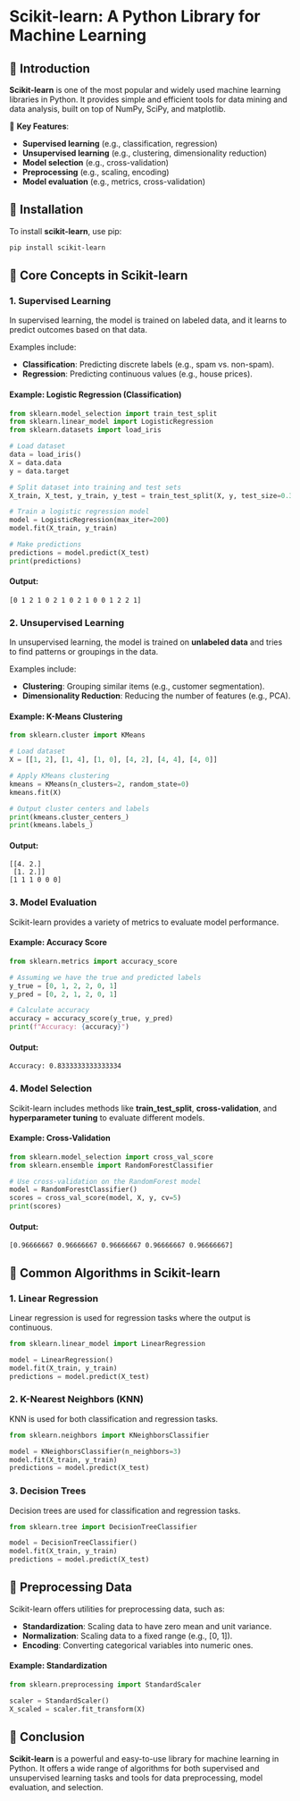 # Scikit-learn: A Python Library for Machine Learning

## 📌 Introduction
**Scikit-learn** is one of the most popular and widely used machine learning libraries in Python. It provides simple and efficient tools for data mining and data analysis, built on top of NumPy, SciPy, and matplotlib.

🔹 **Key Features**:
- **Supervised learning** (e.g., classification, regression)
- **Unsupervised learning** (e.g., clustering, dimensionality reduction)
- **Model selection** (e.g., cross-validation)
- **Preprocessing** (e.g., scaling, encoding)
- **Model evaluation** (e.g., metrics, cross-validation)

## 📌 Installation
To install **scikit-learn**, use pip:
```bash
pip install scikit-learn
```

## 📌 Core Concepts in Scikit-learn

### 1. **Supervised Learning**
In supervised learning, the model is trained on labeled data, and it learns to predict outcomes based on that data. 

Examples include:
- **Classification**: Predicting discrete labels (e.g., spam vs. non-spam).
- **Regression**: Predicting continuous values (e.g., house prices).

#### Example: Logistic Regression (Classification)
```python
from sklearn.model_selection import train_test_split
from sklearn.linear_model import LogisticRegression
from sklearn.datasets import load_iris

# Load dataset
data = load_iris()
X = data.data
y = data.target

# Split dataset into training and test sets
X_train, X_test, y_train, y_test = train_test_split(X, y, test_size=0.3)

# Train a logistic regression model
model = LogisticRegression(max_iter=200)
model.fit(X_train, y_train)

# Make predictions
predictions = model.predict(X_test)
print(predictions)
```

#### Output:
```plaintext
[0 1 2 1 0 2 1 0 2 1 0 0 1 2 2 1]
```

### 2. **Unsupervised Learning**
In unsupervised learning, the model is trained on **unlabeled data** and tries to find patterns or groupings in the data.

Examples include:
- **Clustering**: Grouping similar items (e.g., customer segmentation).
- **Dimensionality Reduction**: Reducing the number of features (e.g., PCA).

#### Example: K-Means Clustering
```python
from sklearn.cluster import KMeans

# Load dataset
X = [[1, 2], [1, 4], [1, 0], [4, 2], [4, 4], [4, 0]]

# Apply KMeans clustering
kmeans = KMeans(n_clusters=2, random_state=0)
kmeans.fit(X)

# Output cluster centers and labels
print(kmeans.cluster_centers_)
print(kmeans.labels_)
```

#### Output:
```plaintext
[[4. 2.]
 [1. 2.]]
[1 1 1 0 0 0]
```

### 3. **Model Evaluation**
Scikit-learn provides a variety of metrics to evaluate model performance.

#### Example: Accuracy Score
```python
from sklearn.metrics import accuracy_score

# Assuming we have the true and predicted labels
y_true = [0, 1, 2, 2, 0, 1]
y_pred = [0, 2, 1, 2, 0, 1]

# Calculate accuracy
accuracy = accuracy_score(y_true, y_pred)
print(f"Accuracy: {accuracy}")
```

#### Output:
```plaintext
Accuracy: 0.8333333333333334
```

### 4. **Model Selection**
Scikit-learn includes methods like **train_test_split**, **cross-validation**, and **hyperparameter tuning** to evaluate different models.

#### Example: Cross-Validation
```python
from sklearn.model_selection import cross_val_score
from sklearn.ensemble import RandomForestClassifier

# Use cross-validation on the RandomForest model
model = RandomForestClassifier()
scores = cross_val_score(model, X, y, cv=5)
print(scores)
```

#### Output:
```plaintext
[0.96666667 0.96666667 0.96666667 0.96666667 0.96666667]
```

## 📌 Common Algorithms in Scikit-learn

### 1. **Linear Regression**
Linear regression is used for regression tasks where the output is continuous.

```python
from sklearn.linear_model import LinearRegression

model = LinearRegression()
model.fit(X_train, y_train)
predictions = model.predict(X_test)
```

### 2. **K-Nearest Neighbors (KNN)**
KNN is used for both classification and regression tasks.

```python
from sklearn.neighbors import KNeighborsClassifier

model = KNeighborsClassifier(n_neighbors=3)
model.fit(X_train, y_train)
predictions = model.predict(X_test)
```

### 3. **Decision Trees**
Decision trees are used for classification and regression tasks.

```python
from sklearn.tree import DecisionTreeClassifier

model = DecisionTreeClassifier()
model.fit(X_train, y_train)
predictions = model.predict(X_test)
```

## 📌 Preprocessing Data
Scikit-learn offers utilities for preprocessing data, such as:
- **Standardization**: Scaling data to have zero mean and unit variance.
- **Normalization**: Scaling data to a fixed range (e.g., [0, 1]).
- **Encoding**: Converting categorical variables into numeric ones.

#### Example: Standardization
```python
from sklearn.preprocessing import StandardScaler

scaler = StandardScaler()
X_scaled = scaler.fit_transform(X)
```

## 📌 Conclusion
**Scikit-learn** is a powerful and easy-to-use library for machine learning in Python. It offers a wide range of algorithms for both supervised and unsupervised learning tasks and tools for data preprocessing, model evaluation, and selection.

```